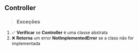 ## Controller

> ### Exceções

1. ✅ **Verificar** se **Controller** é uma classe abstrata
2. ❌ **Retorna** um error **NotImplementedError** se a class não for implementada
